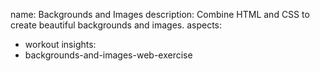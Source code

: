 name: Backgrounds and Images
description: Combine HTML and CSS to create beautiful backgrounds and images.
aspects:
  - workout
insights:
  - backgrounds-and-images-web-exercise
